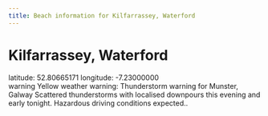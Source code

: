 ```yaml
---
title: Beach information for Kilfarrassey, Waterford
---
```

# Kilfarrassey, Waterford 

<div class="location-info">latitude: 52.80665171 longitude: -7.23000000</div>
<div id="met-eireann-warnings"><span class="material-icons yellow-warning">warning</span>&nbsp;Yellow weather warning: Thunderstorm warning for Munster, Galway Scattered thunderstorms with localised downpours this evening and early tonight. Hazardous driving conditions expected..&nbsp;</div>
<div></div>